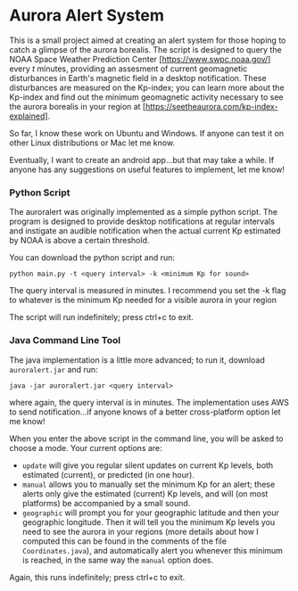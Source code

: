 # Aurora Alert System

This is a small project aimed at creating an alert system for those hoping to catch a glimpse of the aurora borealis. The script is designed to query the NOAA Space Weather Prediction Center [https://www.swpc.noaa.gov/] every *t* minutes, providing an assesment of current geomagnetic disturbances in Earth's magnetic field in a desktop notification. These disturbances are measured on the Kp-index; you can learn more about the Kp-index and find out the minimum geomagnetic activity necessary to see the aurora borealis in your region at [https://seetheaurora.com/kp-index-explained]. 

So far, I know these work on Ubuntu and Windows. If anyone can test it on other Linux distributions or Mac let me know.

Eventually, I want to create an android app...but that may take a while. If anyone has any suggestions on useful features to implement, let me know!


### Python Script

The auroralert was originally implemented as a simple python script. The program is designed to provide desktop notifications at regular intervals and instigate an audible notification when the actual current Kp estimated by NOAA is above a certain threshold.

You can download the python script and run:

`python main.py -t <query interval> -k <minimum Kp for sound>`

The query interval is measured in minutes. I recommend you set the -k flag to whatever is the minimum Kp needed for a visible aurora in your region

The script will run indefinitely; press ctrl+c to exit.


### Java Command Line Tool

The java implementation is a little more advanced; to run it, download `auroralert.jar` and run:

`java -jar auroralert.jar <query interval>`

where again, the query interval is in minutes. The implementation uses AWS to send notification...if anyone knows of a better cross-platform option let me know!

When you enter the above script in the command line, you will be asked to choose a mode. Your current options are:
- `update` will give you regular silent updates on current Kp levels, both estimated (current), or predicted (in one hour).
- `manual` allows you to manually set the minimum Kp for an alert; these alerts only give the estimated (current) Kp levels, and will (on most platforms) be accompanied by a small sound. 
- `geographic` will prompt you for your geographic latitude and then your geographic longitude. Then it will tell you the minimum Kp levels you need to see the aurora in your regions (more details about how I computed this can be found in the comments of the file `Coordinates.java`), and automatically alert you whenever this minimum is reached, in the same way the `manual` option does.

Again, this runs indefinitely; press ctrl+c to exit.


